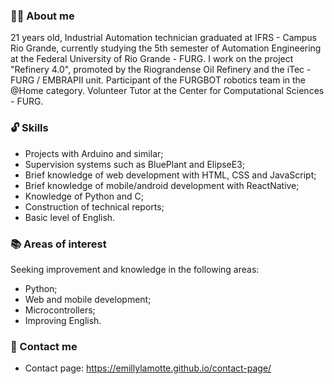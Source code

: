 ### 🙋🏻 About me 

  21 years old, Industrial Automation technician graduated at IFRS - Campus Rio Grande, currently studying the 5th semester of Automation Engineering at the Federal University of Rio Grande - FURG. I work on the project "Refinery 4.0", promoted by the Riograndense Oil Refinery and the iTec - FURG / EMBRAPII unit. Participant of the FURGBOT robotics team in the @Home category. Volunteer Tutor at the Center for Computational Sciences - FURG.
### 🔓 Skills
- Projects with Arduino and similar;
- Supervision systems such as BluePlant and ElipseE3;
- Brief knowledge of web development with HTML, CSS and JavaScript;
- Brief knowledge of mobile/android development with ReactNative;
- Knowledge of Python and C;
- Construction of technical reports;
- Basic level of English.
### 📚 Areas of interest 
Seeking improvement and knowledge in the following areas:<br>
- Python;
- Web and mobile development;
- Microcontrollers;
- Improving English.
 ### 📧 Contact me 
 - Contact page: https://emillylamotte.github.io/contact-page/


 
